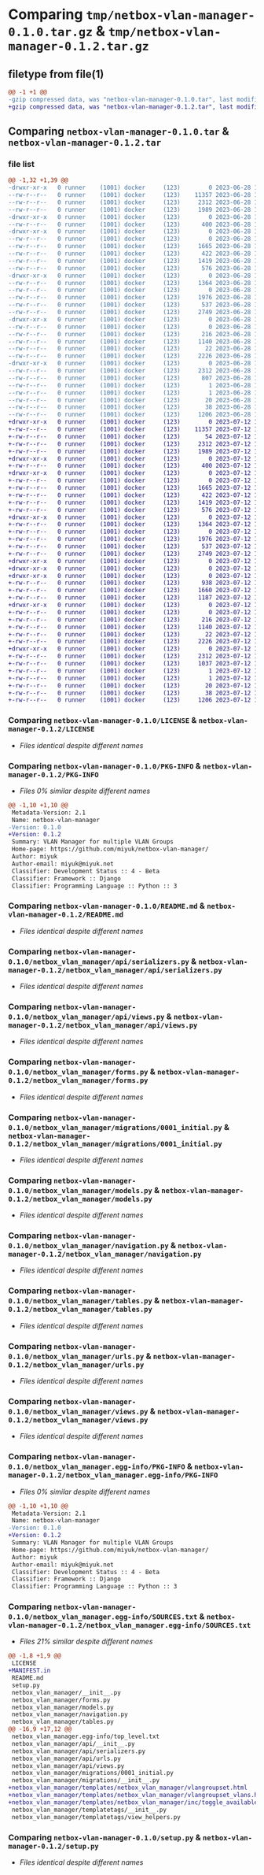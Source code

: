 # Comparing `tmp/netbox-vlan-manager-0.1.0.tar.gz` & `tmp/netbox-vlan-manager-0.1.2.tar.gz`

## filetype from file(1)

```diff
@@ -1 +1 @@
-gzip compressed data, was "netbox-vlan-manager-0.1.0.tar", last modified: Wed Jun 28 12:51:33 2023, max compression
+gzip compressed data, was "netbox-vlan-manager-0.1.2.tar", last modified: Wed Jul 12 14:29:54 2023, max compression
```

## Comparing `netbox-vlan-manager-0.1.0.tar` & `netbox-vlan-manager-0.1.2.tar`

### file list

```diff
@@ -1,32 +1,39 @@
-drwxr-xr-x   0 runner    (1001) docker     (123)        0 2023-06-28 12:51:33.876083 netbox-vlan-manager-0.1.0/
--rw-r--r--   0 runner    (1001) docker     (123)    11357 2023-06-28 12:51:23.000000 netbox-vlan-manager-0.1.0/LICENSE
--rw-r--r--   0 runner    (1001) docker     (123)     2312 2023-06-28 12:51:33.876083 netbox-vlan-manager-0.1.0/PKG-INFO
--rw-r--r--   0 runner    (1001) docker     (123)     1989 2023-06-28 12:51:23.000000 netbox-vlan-manager-0.1.0/README.md
-drwxr-xr-x   0 runner    (1001) docker     (123)        0 2023-06-28 12:51:33.876083 netbox-vlan-manager-0.1.0/netbox_vlan_manager/
--rw-r--r--   0 runner    (1001) docker     (123)      400 2023-06-28 12:51:23.000000 netbox-vlan-manager-0.1.0/netbox_vlan_manager/__init__.py
-drwxr-xr-x   0 runner    (1001) docker     (123)        0 2023-06-28 12:51:33.876083 netbox-vlan-manager-0.1.0/netbox_vlan_manager/api/
--rw-r--r--   0 runner    (1001) docker     (123)        0 2023-06-28 12:51:23.000000 netbox-vlan-manager-0.1.0/netbox_vlan_manager/api/__init__.py
--rw-r--r--   0 runner    (1001) docker     (123)     1665 2023-06-28 12:51:23.000000 netbox-vlan-manager-0.1.0/netbox_vlan_manager/api/serializers.py
--rw-r--r--   0 runner    (1001) docker     (123)      422 2023-06-28 12:51:23.000000 netbox-vlan-manager-0.1.0/netbox_vlan_manager/api/urls.py
--rw-r--r--   0 runner    (1001) docker     (123)     1419 2023-06-28 12:51:23.000000 netbox-vlan-manager-0.1.0/netbox_vlan_manager/api/views.py
--rw-r--r--   0 runner    (1001) docker     (123)      576 2023-06-28 12:51:23.000000 netbox-vlan-manager-0.1.0/netbox_vlan_manager/forms.py
-drwxr-xr-x   0 runner    (1001) docker     (123)        0 2023-06-28 12:51:33.876083 netbox-vlan-manager-0.1.0/netbox_vlan_manager/migrations/
--rw-r--r--   0 runner    (1001) docker     (123)     1364 2023-06-28 12:51:23.000000 netbox-vlan-manager-0.1.0/netbox_vlan_manager/migrations/0001_initial.py
--rw-r--r--   0 runner    (1001) docker     (123)        0 2023-06-28 12:51:23.000000 netbox-vlan-manager-0.1.0/netbox_vlan_manager/migrations/__init__.py
--rw-r--r--   0 runner    (1001) docker     (123)     1976 2023-06-28 12:51:23.000000 netbox-vlan-manager-0.1.0/netbox_vlan_manager/models.py
--rw-r--r--   0 runner    (1001) docker     (123)      537 2023-06-28 12:51:23.000000 netbox-vlan-manager-0.1.0/netbox_vlan_manager/navigation.py
--rw-r--r--   0 runner    (1001) docker     (123)     2749 2023-06-28 12:51:23.000000 netbox-vlan-manager-0.1.0/netbox_vlan_manager/tables.py
-drwxr-xr-x   0 runner    (1001) docker     (123)        0 2023-06-28 12:51:33.876083 netbox-vlan-manager-0.1.0/netbox_vlan_manager/templatetags/
--rw-r--r--   0 runner    (1001) docker     (123)        0 2023-06-28 12:51:23.000000 netbox-vlan-manager-0.1.0/netbox_vlan_manager/templatetags/__init__.py
--rw-r--r--   0 runner    (1001) docker     (123)      216 2023-06-28 12:51:23.000000 netbox-vlan-manager-0.1.0/netbox_vlan_manager/templatetags/view_helpers.py
--rw-r--r--   0 runner    (1001) docker     (123)     1140 2023-06-28 12:51:23.000000 netbox-vlan-manager-0.1.0/netbox_vlan_manager/urls.py
--rw-r--r--   0 runner    (1001) docker     (123)       22 2023-06-28 12:51:23.000000 netbox-vlan-manager-0.1.0/netbox_vlan_manager/version.py
--rw-r--r--   0 runner    (1001) docker     (123)     2226 2023-06-28 12:51:23.000000 netbox-vlan-manager-0.1.0/netbox_vlan_manager/views.py
-drwxr-xr-x   0 runner    (1001) docker     (123)        0 2023-06-28 12:51:33.876083 netbox-vlan-manager-0.1.0/netbox_vlan_manager.egg-info/
--rw-r--r--   0 runner    (1001) docker     (123)     2312 2023-06-28 12:51:33.000000 netbox-vlan-manager-0.1.0/netbox_vlan_manager.egg-info/PKG-INFO
--rw-r--r--   0 runner    (1001) docker     (123)      807 2023-06-28 12:51:33.000000 netbox-vlan-manager-0.1.0/netbox_vlan_manager.egg-info/SOURCES.txt
--rw-r--r--   0 runner    (1001) docker     (123)        1 2023-06-28 12:51:33.000000 netbox-vlan-manager-0.1.0/netbox_vlan_manager.egg-info/dependency_links.txt
--rw-r--r--   0 runner    (1001) docker     (123)        1 2023-06-28 12:51:33.000000 netbox-vlan-manager-0.1.0/netbox_vlan_manager.egg-info/not-zip-safe
--rw-r--r--   0 runner    (1001) docker     (123)       20 2023-06-28 12:51:33.000000 netbox-vlan-manager-0.1.0/netbox_vlan_manager.egg-info/top_level.txt
--rw-r--r--   0 runner    (1001) docker     (123)       38 2023-06-28 12:51:33.876083 netbox-vlan-manager-0.1.0/setup.cfg
--rw-r--r--   0 runner    (1001) docker     (123)     1206 2023-06-28 12:51:23.000000 netbox-vlan-manager-0.1.0/setup.py
+drwxr-xr-x   0 runner    (1001) docker     (123)        0 2023-07-12 14:29:54.268277 netbox-vlan-manager-0.1.2/
+-rw-r--r--   0 runner    (1001) docker     (123)    11357 2023-07-12 14:29:44.000000 netbox-vlan-manager-0.1.2/LICENSE
+-rw-r--r--   0 runner    (1001) docker     (123)       54 2023-07-12 14:29:44.000000 netbox-vlan-manager-0.1.2/MANIFEST.in
+-rw-r--r--   0 runner    (1001) docker     (123)     2312 2023-07-12 14:29:54.268277 netbox-vlan-manager-0.1.2/PKG-INFO
+-rw-r--r--   0 runner    (1001) docker     (123)     1989 2023-07-12 14:29:44.000000 netbox-vlan-manager-0.1.2/README.md
+drwxr-xr-x   0 runner    (1001) docker     (123)        0 2023-07-12 14:29:54.264277 netbox-vlan-manager-0.1.2/netbox_vlan_manager/
+-rw-r--r--   0 runner    (1001) docker     (123)      400 2023-07-12 14:29:44.000000 netbox-vlan-manager-0.1.2/netbox_vlan_manager/__init__.py
+drwxr-xr-x   0 runner    (1001) docker     (123)        0 2023-07-12 14:29:54.264277 netbox-vlan-manager-0.1.2/netbox_vlan_manager/api/
+-rw-r--r--   0 runner    (1001) docker     (123)        0 2023-07-12 14:29:44.000000 netbox-vlan-manager-0.1.2/netbox_vlan_manager/api/__init__.py
+-rw-r--r--   0 runner    (1001) docker     (123)     1665 2023-07-12 14:29:44.000000 netbox-vlan-manager-0.1.2/netbox_vlan_manager/api/serializers.py
+-rw-r--r--   0 runner    (1001) docker     (123)      422 2023-07-12 14:29:44.000000 netbox-vlan-manager-0.1.2/netbox_vlan_manager/api/urls.py
+-rw-r--r--   0 runner    (1001) docker     (123)     1419 2023-07-12 14:29:44.000000 netbox-vlan-manager-0.1.2/netbox_vlan_manager/api/views.py
+-rw-r--r--   0 runner    (1001) docker     (123)      576 2023-07-12 14:29:44.000000 netbox-vlan-manager-0.1.2/netbox_vlan_manager/forms.py
+drwxr-xr-x   0 runner    (1001) docker     (123)        0 2023-07-12 14:29:54.268277 netbox-vlan-manager-0.1.2/netbox_vlan_manager/migrations/
+-rw-r--r--   0 runner    (1001) docker     (123)     1364 2023-07-12 14:29:44.000000 netbox-vlan-manager-0.1.2/netbox_vlan_manager/migrations/0001_initial.py
+-rw-r--r--   0 runner    (1001) docker     (123)        0 2023-07-12 14:29:44.000000 netbox-vlan-manager-0.1.2/netbox_vlan_manager/migrations/__init__.py
+-rw-r--r--   0 runner    (1001) docker     (123)     1976 2023-07-12 14:29:44.000000 netbox-vlan-manager-0.1.2/netbox_vlan_manager/models.py
+-rw-r--r--   0 runner    (1001) docker     (123)      537 2023-07-12 14:29:44.000000 netbox-vlan-manager-0.1.2/netbox_vlan_manager/navigation.py
+-rw-r--r--   0 runner    (1001) docker     (123)     2749 2023-07-12 14:29:44.000000 netbox-vlan-manager-0.1.2/netbox_vlan_manager/tables.py
+drwxr-xr-x   0 runner    (1001) docker     (123)        0 2023-07-12 14:29:54.264277 netbox-vlan-manager-0.1.2/netbox_vlan_manager/templates/
+drwxr-xr-x   0 runner    (1001) docker     (123)        0 2023-07-12 14:29:54.268277 netbox-vlan-manager-0.1.2/netbox_vlan_manager/templates/netbox_vlan_manager/
+drwxr-xr-x   0 runner    (1001) docker     (123)        0 2023-07-12 14:29:54.268277 netbox-vlan-manager-0.1.2/netbox_vlan_manager/templates/netbox_vlan_manager/inc/
+-rw-r--r--   0 runner    (1001) docker     (123)      938 2023-07-12 14:29:44.000000 netbox-vlan-manager-0.1.2/netbox_vlan_manager/templates/netbox_vlan_manager/inc/toggle_available.html
+-rw-r--r--   0 runner    (1001) docker     (123)     1660 2023-07-12 14:29:44.000000 netbox-vlan-manager-0.1.2/netbox_vlan_manager/templates/netbox_vlan_manager/vlangroupset.html
+-rw-r--r--   0 runner    (1001) docker     (123)     1187 2023-07-12 14:29:44.000000 netbox-vlan-manager-0.1.2/netbox_vlan_manager/templates/netbox_vlan_manager/vlangroupset_vlans.html
+drwxr-xr-x   0 runner    (1001) docker     (123)        0 2023-07-12 14:29:54.268277 netbox-vlan-manager-0.1.2/netbox_vlan_manager/templatetags/
+-rw-r--r--   0 runner    (1001) docker     (123)        0 2023-07-12 14:29:44.000000 netbox-vlan-manager-0.1.2/netbox_vlan_manager/templatetags/__init__.py
+-rw-r--r--   0 runner    (1001) docker     (123)      216 2023-07-12 14:29:44.000000 netbox-vlan-manager-0.1.2/netbox_vlan_manager/templatetags/view_helpers.py
+-rw-r--r--   0 runner    (1001) docker     (123)     1140 2023-07-12 14:29:44.000000 netbox-vlan-manager-0.1.2/netbox_vlan_manager/urls.py
+-rw-r--r--   0 runner    (1001) docker     (123)       22 2023-07-12 14:29:44.000000 netbox-vlan-manager-0.1.2/netbox_vlan_manager/version.py
+-rw-r--r--   0 runner    (1001) docker     (123)     2226 2023-07-12 14:29:44.000000 netbox-vlan-manager-0.1.2/netbox_vlan_manager/views.py
+drwxr-xr-x   0 runner    (1001) docker     (123)        0 2023-07-12 14:29:54.264277 netbox-vlan-manager-0.1.2/netbox_vlan_manager.egg-info/
+-rw-r--r--   0 runner    (1001) docker     (123)     2312 2023-07-12 14:29:54.000000 netbox-vlan-manager-0.1.2/netbox_vlan_manager.egg-info/PKG-INFO
+-rw-r--r--   0 runner    (1001) docker     (123)     1037 2023-07-12 14:29:54.000000 netbox-vlan-manager-0.1.2/netbox_vlan_manager.egg-info/SOURCES.txt
+-rw-r--r--   0 runner    (1001) docker     (123)        1 2023-07-12 14:29:54.000000 netbox-vlan-manager-0.1.2/netbox_vlan_manager.egg-info/dependency_links.txt
+-rw-r--r--   0 runner    (1001) docker     (123)        1 2023-07-12 14:29:54.000000 netbox-vlan-manager-0.1.2/netbox_vlan_manager.egg-info/not-zip-safe
+-rw-r--r--   0 runner    (1001) docker     (123)       20 2023-07-12 14:29:54.000000 netbox-vlan-manager-0.1.2/netbox_vlan_manager.egg-info/top_level.txt
+-rw-r--r--   0 runner    (1001) docker     (123)       38 2023-07-12 14:29:54.268277 netbox-vlan-manager-0.1.2/setup.cfg
+-rw-r--r--   0 runner    (1001) docker     (123)     1206 2023-07-12 14:29:44.000000 netbox-vlan-manager-0.1.2/setup.py
```

### Comparing `netbox-vlan-manager-0.1.0/LICENSE` & `netbox-vlan-manager-0.1.2/LICENSE`

 * *Files identical despite different names*

### Comparing `netbox-vlan-manager-0.1.0/PKG-INFO` & `netbox-vlan-manager-0.1.2/PKG-INFO`

 * *Files 0% similar despite different names*

```diff
@@ -1,10 +1,10 @@
 Metadata-Version: 2.1
 Name: netbox-vlan-manager
-Version: 0.1.0
+Version: 0.1.2
 Summary: VLAN Manager for multiple VLAN Groups
 Home-page: https://github.com/miyuk/netbox-vlan-manager/
 Author: miyuk
 Author-email: miyuk@miyuk.net
 Classifier: Development Status :: 4 - Beta
 Classifier: Framework :: Django
 Classifier: Programming Language :: Python :: 3
```

### Comparing `netbox-vlan-manager-0.1.0/README.md` & `netbox-vlan-manager-0.1.2/README.md`

 * *Files identical despite different names*

### Comparing `netbox-vlan-manager-0.1.0/netbox_vlan_manager/api/serializers.py` & `netbox-vlan-manager-0.1.2/netbox_vlan_manager/api/serializers.py`

 * *Files identical despite different names*

### Comparing `netbox-vlan-manager-0.1.0/netbox_vlan_manager/api/views.py` & `netbox-vlan-manager-0.1.2/netbox_vlan_manager/api/views.py`

 * *Files identical despite different names*

### Comparing `netbox-vlan-manager-0.1.0/netbox_vlan_manager/forms.py` & `netbox-vlan-manager-0.1.2/netbox_vlan_manager/forms.py`

 * *Files identical despite different names*

### Comparing `netbox-vlan-manager-0.1.0/netbox_vlan_manager/migrations/0001_initial.py` & `netbox-vlan-manager-0.1.2/netbox_vlan_manager/migrations/0001_initial.py`

 * *Files identical despite different names*

### Comparing `netbox-vlan-manager-0.1.0/netbox_vlan_manager/models.py` & `netbox-vlan-manager-0.1.2/netbox_vlan_manager/models.py`

 * *Files identical despite different names*

### Comparing `netbox-vlan-manager-0.1.0/netbox_vlan_manager/navigation.py` & `netbox-vlan-manager-0.1.2/netbox_vlan_manager/navigation.py`

 * *Files identical despite different names*

### Comparing `netbox-vlan-manager-0.1.0/netbox_vlan_manager/tables.py` & `netbox-vlan-manager-0.1.2/netbox_vlan_manager/tables.py`

 * *Files identical despite different names*

### Comparing `netbox-vlan-manager-0.1.0/netbox_vlan_manager/urls.py` & `netbox-vlan-manager-0.1.2/netbox_vlan_manager/urls.py`

 * *Files identical despite different names*

### Comparing `netbox-vlan-manager-0.1.0/netbox_vlan_manager/views.py` & `netbox-vlan-manager-0.1.2/netbox_vlan_manager/views.py`

 * *Files identical despite different names*

### Comparing `netbox-vlan-manager-0.1.0/netbox_vlan_manager.egg-info/PKG-INFO` & `netbox-vlan-manager-0.1.2/netbox_vlan_manager.egg-info/PKG-INFO`

 * *Files 0% similar despite different names*

```diff
@@ -1,10 +1,10 @@
 Metadata-Version: 2.1
 Name: netbox-vlan-manager
-Version: 0.1.0
+Version: 0.1.2
 Summary: VLAN Manager for multiple VLAN Groups
 Home-page: https://github.com/miyuk/netbox-vlan-manager/
 Author: miyuk
 Author-email: miyuk@miyuk.net
 Classifier: Development Status :: 4 - Beta
 Classifier: Framework :: Django
 Classifier: Programming Language :: Python :: 3
```

### Comparing `netbox-vlan-manager-0.1.0/netbox_vlan_manager.egg-info/SOURCES.txt` & `netbox-vlan-manager-0.1.2/netbox_vlan_manager.egg-info/SOURCES.txt`

 * *Files 21% similar despite different names*

```diff
@@ -1,8 +1,9 @@
 LICENSE
+MANIFEST.in
 README.md
 setup.py
 netbox_vlan_manager/__init__.py
 netbox_vlan_manager/forms.py
 netbox_vlan_manager/models.py
 netbox_vlan_manager/navigation.py
 netbox_vlan_manager/tables.py
@@ -16,9 +17,12 @@
 netbox_vlan_manager.egg-info/top_level.txt
 netbox_vlan_manager/api/__init__.py
 netbox_vlan_manager/api/serializers.py
 netbox_vlan_manager/api/urls.py
 netbox_vlan_manager/api/views.py
 netbox_vlan_manager/migrations/0001_initial.py
 netbox_vlan_manager/migrations/__init__.py
+netbox_vlan_manager/templates/netbox_vlan_manager/vlangroupset.html
+netbox_vlan_manager/templates/netbox_vlan_manager/vlangroupset_vlans.html
+netbox_vlan_manager/templates/netbox_vlan_manager/inc/toggle_available.html
 netbox_vlan_manager/templatetags/__init__.py
 netbox_vlan_manager/templatetags/view_helpers.py
```

### Comparing `netbox-vlan-manager-0.1.0/setup.py` & `netbox-vlan-manager-0.1.2/setup.py`

 * *Files identical despite different names*

